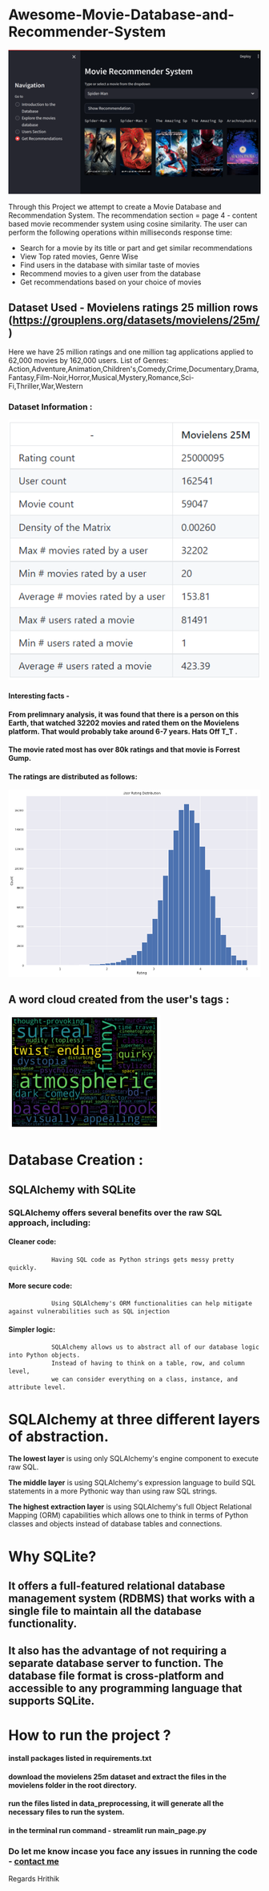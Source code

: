# Awesome-Movie-Database-and-Recommender-System

![](images/rts.png)

Through this Project we attempt to create a Movie Database and Recommendation System. 
The recommendation section = page 4 - content based movie recommender system using cosine similarity.
The user can perform the following operations within milliseconds response time:

* Search for a movie by its title or part and get similar recommendations
* View Top rated movies, Genre Wise
* Find users in the database with similar taste of movies
* Recommend movies to a given user from the database
* Get recommendations based on your choice of movies

## Dataset Used - Movielens ratings 25 million rows (https://grouplens.org/datasets/movielens/25m/)
Here we have 25 million ratings and one million tag applications applied to 62,000 movies by 162,000 users.
List of Genres:
Action,Adventure,Animation,Children's,Comedy,Crime,Documentary,Drama,Fantasy,Film-Noir,Horror,Musical,Mystery,Romance,Sci-Fi,Thriller,War,Western

### Dataset Information :

![](images/dataset_info.png)

#### Interesting facts - 

#### From prelimnary analysis, it was found that there is a person on this Earth, that watched 32202 movies and rated them on the Movielens platform. That  would probably take around 6-7 years. Hats Off T_T .

#### The movie rated most has over 80k ratings and that movie is Forrest Gump.

#### The ratings are distributed as follows:
![](images/ratings_dist.png)

## A word cloud created from the user's tags :
![word cloud](images/word_cloud.png)

# Database Creation : 

## SQLAlchemy with SQLite
### SQLAlchemy offers several benefits over the raw SQL approach, including:

#### Cleaner code: 
                Having SQL code as Python strings gets messy pretty quickly.
#### More secure code: 
                Using SQLAlchemy's ORM functionalities can help mitigate against vulnerabilities such as SQL injection
#### Simpler logic:  
                SQLAlchemy allows us to abstract all of our database logic into Python objects. 
                Instead of having to think on a table, row, and column level, 
                we can consider everything on a class, instance, and attribute level.

# SQLAlchemy at three different layers of abstraction. 

**The lowest layer** is using only SQLAlchemy's engine component to execute raw SQL. 

**The middle layer** is using SQLAlchemy's expression language to build SQL statements in a more Pythonic way than using raw SQL strings. 

**The highest extraction layer** is using SQLAlchemy's full Object Relational Mapping (ORM) capabilities which allows one to think in terms of Python classes and objects instead of database tables and connections.

# Why SQLite?

##  It offers a full-featured relational database management system (RDBMS) that works with a single file to maintain all the database functionality.

##  It also has the advantage of not requiring a separate database server to function. The database file format is cross-platform and accessible to any programming language that supports SQLite.


# How to run the project ?
#### install packages listed in requirements.txt
#### download the movielens 25m dataset and extract the files in the movielens folder in the root directory.
#### run the files listed in data_preprocessing, it will generate all the necessary files to run the system.
#### in the terminal run command - streamlit run main_page.py

### Do let me know incase you face any issues in running the code - [contact me](https://docs.google.com/forms/d/e/1FAIpQLSffnCNYU70a0PRoXPvfOfCtyL5v64Jw5736fvKxjiLSHqPEjA/viewform)

Regards
Hrithik
